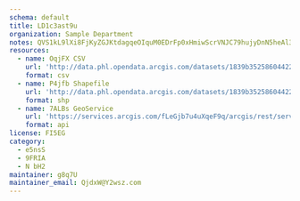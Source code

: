 ```yaml
---
schema: default
title: LD1c3ast9u 
organization: Sample Department 
notes: QVS1kL9lXi8FjKyZGJKtdagqeOIquM0EDrFp0xHmiwScrVNJC79hujyDnN5heAl335R6gBTdb4AkH4vXon6aWUt8RmvfOUzWYQIz 
resources:
  - name: OqjFX CSV
    url: 'http://data.phl.opendata.arcgis.com/datasets/1839b35258604422b0b520cbb668df0d_0.csv'
    format: csv
  - name: P4jfb Shapefile
    url: 'http://data.phl.opendata.arcgis.com/datasets/1839b35258604422b0b520cbb668df0d_0.zip'
    format: shp
  - name: 7ALBs GeoService
    url: 'https://services.arcgis.com/fLeGjb7u4uXqeF9q/arcgis/rest/services/Air_Monitoring_Stations/FeatureServer/0/query'
    format: api
license: FI5EG 
category:
  - e5nsS 
  - 9FRIA 
  - N bH2 
maintainer: g8q7U  
maintainer_email: QjdxW@Y2wsz.com
---
```


